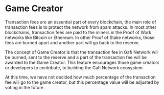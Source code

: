 # Game Creator

Transaction fees are an essential part of every blockchain, the main role of transaction fees is to protect the network from spam attacks. In most other blockchains, transaction fees are paid to the miners in the Proof of Work networks like Bitcoin or Ethereum. In other Proof of Stake networks, those fees are burned apart and another part will go back to the reserve.

The concept of Game Creator is that the transaction fee in Gafi Network will be burned, sent to the reserve and a part of the transaction fee will be awarded to the Game Creator. This feature encourages those game creators or developers to contribute, to building the Gafi Network ecosystem.

At this time, we have not decided how much percentage of the transaction fee will go to the game creator, but this percentage value will be adjusted by voting in the future.

